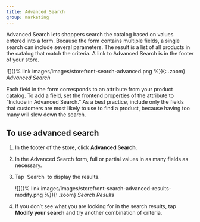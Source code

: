 ```yaml
---
title: Advanced Search
group: marketing
---
```


Advanced Search lets shoppers search the catalog based on values entered into a form. Because the form contains multiple fields, a single search can include several parameters. The result is a list of all products in the catalog that match the criteria. A link to Advanced Search is in the footer of your store.

![]({% link images/images/storefront-search-advanced.png %}){: .zoom}
*Advanced Search*

Each field in the form corresponds to an attribute from your product catalog. To add a field, set the frontend properties of the attribute to “Include in Advanced Search.” As a best practice, include only the fields that customers are most likely to use to find a product, because having too many will slow down the search.

## To use advanced search

1. In the footer of the store, click **Advanced Search**.

1. In the Advanced Search form, full or partial values in as many fields as necessary.

1. Tap <span class="btn"> Search </span> to display the results.

    ![]({% link images/images/storefront-search-advanced-results-modify.png %}){: .zoom}
    *Search Results*

1. If you don’t see what you are looking for in the search results, tap **Modify your search** and try another combination of criteria.
